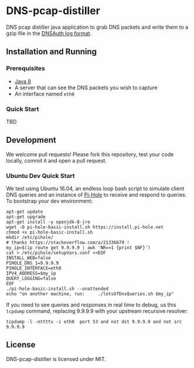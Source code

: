 # DNS-pcap-distiller

DNS pcap distiller java application to grab DNS packets and write them to a gzip file in the [DNSAuth log format](https://github.com/Packet-Clearing-House/DNSAuth#logs). 

## Installation and Running

### Prerequisites

* [Java 8](https://openjdk.java.net/install/)
* A server that can see the DNS packets you wish to capture
* An interface named ``eth0`` 

### Quick Start
TBD


## Development

We welcome pull requests! Please fork this repository, test your code locally, commit it and open a pull request.

### Ubuntu Dev Quick Start

We test using Ubuntu 16.04, an endless loop bash script to simulate client DNS queries and an instance of [Pi-Hole](https://pi-hole.net/) to receive and respond to queries. To bootstrap your dev environment:

```
apt-get update
apt-get upgrade
apt-get install -y openjdk-8-jre
wget -O pi-hole-basic-install.sh https://install.pi-hole.net
chmod +x pi-hole-basic-install.sh
mkdir /etc/pihole/
# thanks https://stackoverflow.com/a/21336679 !
my_ip=$(ip route get 9.9.9.9 | awk 'NR==1 {print $NF}')
cat > /etc/pihole/setupVars.conf <<EOF
INSTALL_WEB=false 
PIHOLE_DNS_1=9.9.9.9
PIHOLE_INTERFACE=eth0
IPV4_ADDRESS=$my_ip
QUERY_LOGGING=false
EOF
./pi-hole-basic-install.sh --unattended
echo "on another machine, run:     ./lotsOfDnsQueries.sh $my_ip"
```

If you need to see queries and responses in real time to debug, us this ``tcpdump`` command, replacing 9.9.9.9 with your upstream recursive resolver:

```
tcpdump -l -nttttv -i eth0  port 53 and not dst 9.9.9.9 and not src 9.9.9.9
```




## License
DNS-pcap-distiller is licensed under MIT.
